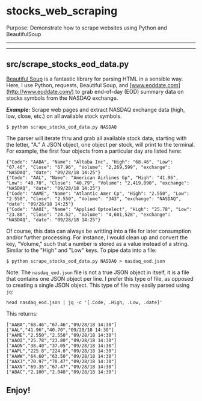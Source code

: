 # stocks_web_scraping
Purpose: Demonstrate how to scrape websites using Python and BeautifulSoup

-----------
-----------

## src/scrape_stocks_eod_data.py

[Beautiful Soup](https://www.crummy.com/software/BeautifulSoup/bs4/doc/) is a fantastic library for parsing HTML in a sensible way. Here, I use Python, requests, Beautiful Soup, and [www.eoddate.com](http://www.eoddate.com/) to grab end-of-day (EOD) summary data on stocks symbols from the NASDAQ exchange. 

***Example:*** Scrape web pages and extract NASDAQ exchange data (high, low, close, etc.) on all available stock symbols.
```
$ python scrape_stocks_eod_data.py NASDAQ
```

The parser will iterate thru and grab all available stock data, starting with the letter, "A." A JSON object, one object per stock, will print to the terminal. For example, the first four objects from a particular day are listed here:
```
{"Code": "AABA", "Name": "Altaba Inc", "High": "68.46", "Low": "67.46", "Close": "67.96", "Volume": "2,269,599", "exchange": "NASDAQ", "date": "09/28/18 14:25"}
{"Code": "AAL", "Name": "American Airlines Gp", "High": "41.96", "Low": "40.70", "Close": "40.79", "Volume": "2,419,090", "exchange": "NASDAQ", "date": "09/28/18 14:25"}
{"Code": "AAME", "Name": "Atlantic Amer Cp", "High": "2.550", "Low": "2.550", "Close": "2.550", "Volume": "343", "exchange": "NASDAQ", "date": "09/28/18 14:25"}
{"Code": "AAOI", "Name": "Applied Optoelect", "High": "25.78", "Low": "23.80", "Close": "24.52", "Volume": "4,601,528", "exchange": "NASDAQ", "date": "09/28/18 14:25"}
```

Of course, this data can always be writting into a file for later consumption and/or further processing. For instance, I would clean up and convert the key, "Volume," such that a number is stored as a value instead of a string. Similar to the "High" and "Low" keys. To pipe data into a file:
```
$ python scrape_stocks_eod_data.py NASDAQ > nasdaq_eod.json
```

Note: The `nasdaq_eod.json` file is not a true JSON object in itself, it is a file that contains one JSON object per line. I prefer this type of file, as opposed to creating a single JSON object. This type of file may easily parsed using `jq`:
```
head nasdaq_eod.json | jq -c '[.Code, .High, .Low, .date]'
```
This returns:
```
["AABA","68.46","67.46","09/28/18 14:30"]
["AAL","41.96","40.70","09/28/18 14:30"]
["AAME","2.550","2.550","09/28/18 14:30"]
["AAOI","25.78","23.80","09/28/18 14:30"]
["AAON","38.40","37.05","09/28/18 14:30"]
["AAPL","225.8","224.0","09/28/18 14:30"]
["AAWW","64.60","63.50","09/28/18 14:30"]
["AAXJ","70.97","70.47","09/28/18 14:30"]
["AAXN","69.35","67.47","09/28/18 14:30"]
["ABAC","2.100","2.040","09/28/18 14:30"]
```

Enjoy!
-----------
